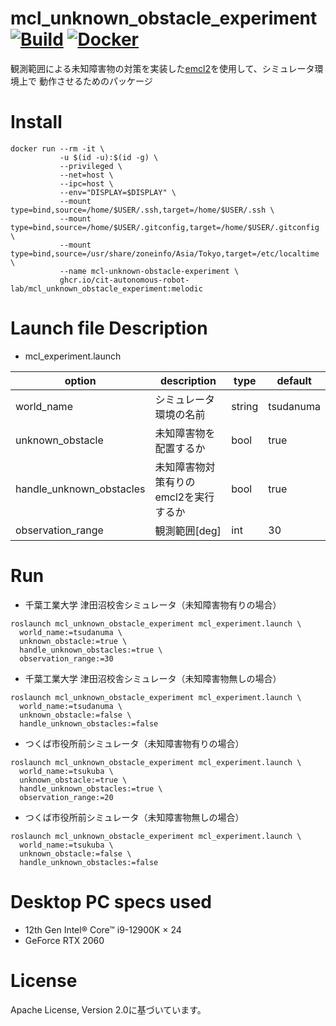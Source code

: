 # mcl_unknown_obstacle_experiment [![Build](https://github.com/CIT-Autonomous-Robot-Lab/mcl_unknown_obstacle_experiment/actions/workflows/build.yaml/badge.svg)](https://github.com/CIT-Autonomous-Robot-Lab/mcl_unknown_obstacle_experiment/actions/workflows/build.yaml) [![Docker](https://github.com/CIT-Autonomous-Robot-Lab/mcl_unknown_obstacle_experiment/actions/workflows/docker.yaml/badge.svg)](https://github.com/CIT-Autonomous-Robot-Lab/mcl_unknown_obstacle_experiment/actions/workflows/docker.yaml)

観測範囲による未知障害物の対策を実装した[emcl2](https://github.com/CIT-Autonomous-Robot-Lab/emcl2/tree/feat/observation-range)を使用して、シミュレータ環境上で
動作させるためのパッケージ

# Install

```
docker run --rm -it \
           -u $(id -u):$(id -g) \
           --privileged \
           --net=host \
           --ipc=host \
           --env="DISPLAY=$DISPLAY" \
           --mount type=bind,source=/home/$USER/.ssh,target=/home/$USER/.ssh \
           --mount type=bind,source=/home/$USER/.gitconfig,target=/home/$USER/.gitconfig \
           --mount type=bind,source=/usr/share/zoneinfo/Asia/Tokyo,target=/etc/localtime \
           --name mcl-unknown-obstacle-experiment \
           ghcr.io/cit-autonomous-robot-lab/mcl_unknown_obstacle_experiment:melodic
```
# Launch file Description

* mcl_experiment.launch

| option                   | description                           | type   | default   |
| ------------------------ | ------------------------------------- | ------ | --------- |
| world_name               | シミュレータ環境の名前                | string | tsudanuma |
| unknown_obstacle         | 未知障害物を配置するか                | bool   | true      |
| handle_unknown_obstacles | 未知障害物対策有りのemcl2を実行するか | bool   | true      |
| observation_range        | 観測範囲[deg]                         | int    | 30        |

# Run

* 千葉工業大学 津田沼校舎シミュレータ（未知障害物有りの場合）
```
roslaunch mcl_unknown_obstacle_experiment mcl_experiment.launch \
  world_name:=tsudanuma \
  unknown_obstacle:=true \
  handle_unknown_obstacles:=true \
  observation_range:=30
```

* 千葉工業大学 津田沼校舎シミュレータ（未知障害物無しの場合）
```
roslaunch mcl_unknown_obstacle_experiment mcl_experiment.launch \
  world_name:=tsudanuma \
  unknown_obstacle:=false \
  handle_unknown_obstacles:=false
```

* つくば市役所前シミュレータ（未知障害物有りの場合）
```
roslaunch mcl_unknown_obstacle_experiment mcl_experiment.launch \
  world_name:=tsukuba \
  unknown_obstacle:=true \
  handle_unknown_obstacles:=true \
  observation_range:=20
```

* つくば市役所前シミュレータ（未知障害物無しの場合）
```
roslaunch mcl_unknown_obstacle_experiment mcl_experiment.launch \
  world_name:=tsukuba \
  unknown_obstacle:=false \
  handle_unknown_obstacles:=false
```

# Desktop PC specs used
* 12th Gen Intel® Core™ i9-12900K × 24
* GeForce RTX 2060

# License
Apache License, Version 2.0に基づいています。